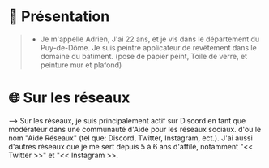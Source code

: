 # 🍃 Présentation
> - Je m'appelle Adrien, J'ai 22 ans, et je vis dans le département du Puy-de-Dôme. Je suis peintre applicateur de revêtement dans le domaine du batiment. (pose de papier peint, Toile de verre, et peinture mur et plafond)

# 🌐 Sur les réseaux
--> Sur les réseaux, je suis principalement actif sur Discord en tant que modérateur dans une communauté d'Aide pour les réseaux sociaux. d'ou le nom "Aide Réseaux" (tel que: Discord, Twitter, Instagram, ect.). J'ai aussi d'autres réseaux que je me sert depuis 5 à 6 ans d'affilé, notamment "<< Twitter >>" et "<< Instagram >>.
